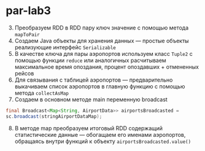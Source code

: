 # par-lab3

<!-- 1. Инициализируем Spark
   ```java
   SparkConf conf = new SparkConf().setAppName("lab5");
   JavaSparkContext sc = new JavaSparkContext(conf);
   ``` -->
<!-- 2. Загружаем исходные наборы данных в RDD с помощью метода `JavaSparkContext.textFile` -->
3. Преобразуем RDD в RDD пару ключ значение с помощью метода `mapToPair`
4. Создаем Java объекты для хранения данных — простые объекты реализующие интерфейс `Serializable`
5. В качестве ключа для пары аэропортов используем класс `Tuple2` c помощью функции `reduce` или аналогичных расчитываем максимальное время опоздания, процент опоздавших + отмененных рейсов
6. Для связывания с таблицей аэропортов — предварительно выкачиваем список аэропортов в главную функцию с помощью метода `collectAsMap`
7. Создаем в основном методе main переменную broadcast
```java
final Broadcast<Map<String, AirportData>> airportsBroadcasted =
sc.broadcast(stringAirportDataMap);
```
8. В методе map преобразуем итоговый RDD содержащий статистические данные — обогащаем его именами аэропортов, обращаясь внутри функций к объекту `airportsBroadcasted.value()`
